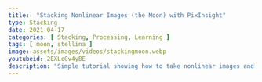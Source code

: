 ```yaml
---
title:  "Stacking Nonlinear Images (the Moon) with PixInsight"
type: Stacking
date: 2021-04-17
categories: [ Stacking, Processing, Learning ]
tags: [ moon, stellina ]
image: assets/images/videos/stackingmoon.webp
youtubeid: 2EXLcGv4yBE
description: "Simple tutorial showing how to take nonlinear images and register/stack them to improve the detail. Workflow uses the moon captured by my Stellina with seven shots. Blink, FFTRegistration script, dynamic crop, multiscale linear transform and curves transformation."
---
```

